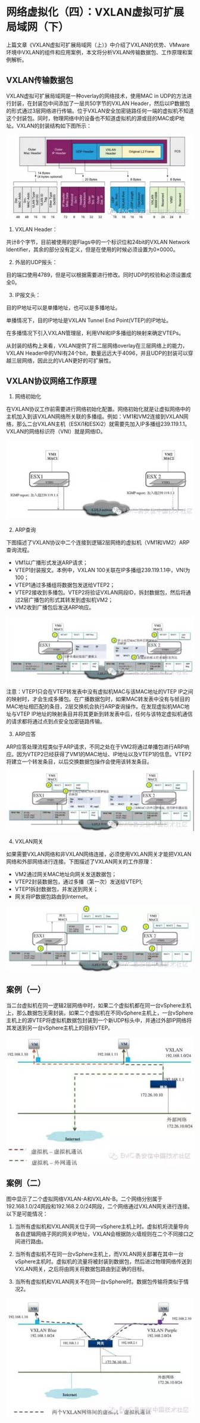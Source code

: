 # 网络虚拟化（四）：VXLAN虚拟可扩展局域网（下）

上篇文章《VXLAN虚拟可扩展局域网（上）》中介绍了VXLAN的优势、VMware环境中VXLAN的组件和应用案例，本文将分析VXLAN传输数据包、工作原理和案例解析。

## VXLAN传输数据包

VXLAN虚拟可扩展局域网是一种overlay的网络技术，使用MAC in UDP的方法进行封装，在封装包中间添加了一层共50字节的VXLAN Header，然后以IP数据包的形式通过3层网络进行传输。位于VXLAN安全加密链路任何一端的虚拟机不知道这个封装包。同时，物理网络中的设备也不知道虚拟机的源或目的MAC或IP地址。VXLAN的封装结构如下图所示：

![img](pics/2.4.4.1.png)

1. VXLAN Header：

共计8个字节，目前被使用的是Flags中的一个标识位和24bit的VXLAN Network Identifier，其余的部分没有定义，但是在使用的时候必须设置为0×0000。

2. 外层的UDP报头：

目的端口使用4789，但是可以根据需要进行修改。同时UDP的校验和必须设置成全0。

3. IP报文头：

目的IP地址可以是单播地址，也可以是多播地址。

单播情况下，目的IP地址是VXLAN Tunnel End Point(VTEP)的IP地址。

在多播情况下引入VXLAN管理层，利用VNI和IP多播组的映射来确定VTEPs。

从封装的结构上来看，VXLAN提供了将二层网络overlay在三层网络上的能力，VXLAN Header中的VNI有24个bit，数量远远大于4096，并且UDP的封装可以穿越三层网络，因此比的VLAN更好的可扩展性。

## VXLAN协议网络工作原理

1. 网络初始化

在VXLAN协议工作前需要进行网络初始化配置。网络初始化就是让虚拟网络中的主机加入到该VXLAN网络所关联的多播组。例如：VM1和VM2连接到VXLAN网络，那么二台VXLAN主机（ESXi1和ESXi2）就需要先加入IP多播组239.119.1.1。VXLAN的网络标识符（VNI）就是网络ID。

![img](pics/2.4.4.2.png)

2. ARP查询

下图描述了VXLAN协议中二个连接到逻辑2层网络的虚拟机（VM1和VM2）ARP查询流程。

- VM1以广播形式发送ARP请求；
- VTEP1封装报文。本例中，VXLAN 100关联在IP多播组239.119.1.1中，VNI为100；
- VTEP1通过多播组将数据包发送给VTEP2；
- VTEP2接收到多播包。VTEP2将验证VXLAN网段ID，拆封数据包，然后将通过2层广播包的形式其转发到虚拟机VM2；
- VM2收到广播包后发送ARP响应。

![img](pics/2.4.4.3.png)

注意：VTEP1只会在VTEP转发表中没有虚拟机MAC与该MAC地址的VTEP IP之间的映射时，才会生成多播包。在广播数据包时，如果MAC转发表中没有与帧目的MAC地址相匹配的条目，2层交换机会执行ARP查询操作。在发现虚拟机MAC地址与VTEP IP地址的映射条目并将其更新到转发表中后，任何与该特定虚拟机通信的请求都将通过点到点安全加密链路传输。

3. ARP应答

ARP应答处理流程类似于ARP请求，不同之处在于VM2将通过单播包进行ARP响应。因为VTEP2已经获得了VM1的MAC地址、IP地址以及VTEP1的信息。VTEP2将建立一个转发条目，以后交换数据包操作会使用该转发条目。

![img](pics/2.4.4.4.png)

4. VXLAN网关

如果需要VXLAN网络和非VXLAN网络连接，必须使用VXLAN网关才能把VXLAN网络和外部网络进行连接。下图描述了VXLAN网关的工作原理：

- VM2通过网关MAC地址向网关发送数据包；
- VTEP2封装数据包，通过多播（第一次）发送给VTEP1;
- VTEP1拆封数据包，并发送到网关；
- 网关将IP数据包路由到Internet。

![img](pics/2.4.4.5.png)

## 案例（一）

当二台虚拟机在同一逻辑2层网络中时，如果二个虚拟机都在同一台vSphere主机上，那么数据包无需封装。如果二个虚拟机在不同vSphere主机上，一台vSphere主机上的源VTEP将虚拟机数据包封装到一个新UDP标头中，并通过外部IP网络将其发送到另一台vSphere主机上的目标VTEP。

![img](pics/2.4.4.6.png)

## 案例（二）

图中显示了二个虚拟网络VXLAN-A和VXLAN-B。二个网络分别属于192.168.1.0/24网段和192.168.2.0/24网段，二个网络通过VXLAN网关进行连接。以下是可能情况：

1. 当所有虚拟机和VXLAN网关位于同一vSphere主机上时。虚拟机将流量导向各自逻辑网络子网的网关IP地址，VXLAN会根据防火墙规则在二个不同接口之间进行路由。

2. 当所有虚拟机不在同一台vSphere主机上，而VXLAN网关部署在其中一台vSphere主机时。虚拟机的流量将被封装到数据包，然后进过物理网络传送到VXLAN网关，之后将由网关将数据包路由到正确的目标。

3. 当所有虚拟机和VXLAN网关不在同一台vSphere时。数据包传输将类似于情况2。

![img](pics/2.4.4.7.png)